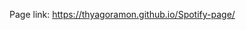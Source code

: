 Page link: <a href="https://thyagoramon.github.io/Spotify-page/" target="_blank" rel="noopener noreferrer">https://thyagoramon.github.io/Spotify-page/</a>
